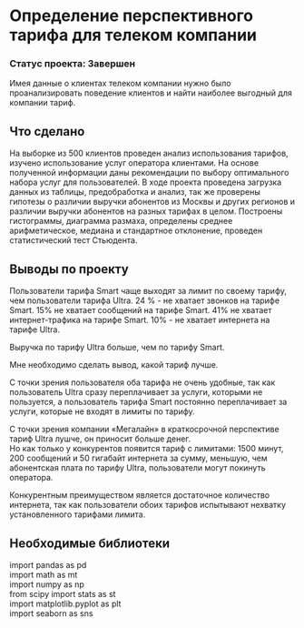 # Определение перспективного тарифа для телеком компании
### Статус проекта: Завершен
Имея данные о клиентах телеком компании нужно было проанализировать поведение клиентов и найти наиболее выгодный для компании тариф.

## Что сделано
На выборке из 500 клиентов проведен анализ использования тарифов, изучено использование услуг оператора клиентами. На основе полученной информации даны рекомендации по выбору оптимального набора услуг для пользователей. В ходе проекта проведена загрузка данных из таблицы, предобработка и анализ, так же проверены гипотезы о различии выручки абонентов из Москвы и других регионов и различии выручки абонентов на разных тарифах в целом. Построены гистограммы, диаграмма размаха, определены среднее арифметическое, медиана и стандартное отклонение, проведен статистический тест Стьюдента.

## Выводы по проекту
Пользователи тарифа Smart чаще выходят за лимит по своему тарифу, чем пользователи тарифа Ultra. 24 % - не хватает звонков на тарифе Smart. 15% не хватает сообщений на тарифе Smart. 41% не хватает интернет-трафика на тарифе Smart. 10% - не хватает интернета на тарифе Ultra.

Выручка по тарифу Ultra больше, чем по тарифу Smart.

Мне необходимо сделать вывод, какой тариф лучше.

С точки зрения пользователя оба тарифа не очень удобные, так как пользователь Ultra сразу переплачивает за услуги, которыми не пользуется, а пользователь тарифа Smart постоянно переплачивает за услуги, которые не входят в лимиты по тарифу.

С точки зрения компании «Мегалайн» в краткосрочной перспективе тариф Ultra лушче, он приносит больше денег.  
Но как только у конкурентов появится тариф с лимитами: 1500 минут, 200 сообщений и 50 гигабайт интернета за сумму, меньшую, чем абонентская плата по тарифу Ultra, пользователи могут покинуть оператора.

Конкурентным преимуществом является достаточное количество интернета, так как пользователи обоих тарифов испытывают нехватку установленного тарифами лимита.

## Необходимые библиотеки
import pandas as pd  
import math as mt  
import numpy as np  
from scipy import stats as st  
import matplotlib.pyplot as plt  
import seaborn as sns  
